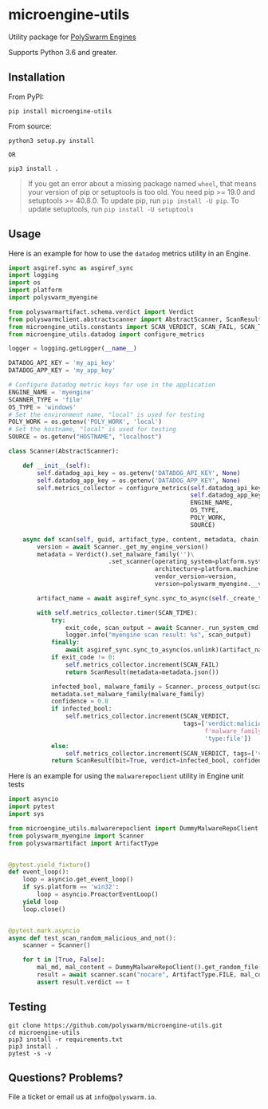 # microengine-utils

Utility package for [PolySwarm Engines](https://docs.polyswarm.io/suppliers/roles-in-the-marketplace#engines)

Supports Python 3.6 and greater.

## Installation

From PyPI:

    pip install microengine-utils

From source:

    python3 setup.py install

    OR

    pip3 install .


> If you get an error about a missing package named `wheel`, that means your version of pip or setuptools is too old.
> You need pip >= 19.0 and setuptools >= 40.8.0. 
> To update pip, run `pip install -U pip`.
> To update setuptools, run `pip install -U setuptools`

## Usage

Here is an example for how to use the `datadog` metrics utility in an Engine.

```python
import asgiref.sync as asgiref_sync
import logging
import os
import platform
import polyswarm_myengine

from polyswarmartifact.schema.verdict import Verdict
from polyswarmclient.abstractscanner import AbstractScanner, ScanResult
from microengine_utils.constants import SCAN_VERDICT, SCAN_FAIL, SCAN_TIME
from microengine_utils.datadog import configure_metrics

logger = logging.getLogger(__name__)

DATADOG_API_KEY = 'my_api_key'
DATADOG_APP_KEY = 'my_app_key'

# Configure Datadog metric keys for use in the application
ENGINE_NAME = 'myengine'
SCANNER_TYPE = 'file'
OS_TYPE = 'windows'
# Set the environment name, "local" is used for testing
POLY_WORK = os.getenv('POLY_WORK', 'local') 
# Set the hostname, "local" is used for testing
SOURCE = os.getenv("HOSTNAME", "localhost")

class Scanner(AbstractScanner):

    def __init__(self):
        self.datadog_api_key = os.getenv('DATADOG_API_KEY', None)
        self.datadog_app_key = os.getenv('DATADOG_APP_KEY', None)
        self.metrics_collector = configure_metrics(self.datadog_api_key,
                                                   self.datadog_app_key,
                                                   ENGINE_NAME,
                                                   OS_TYPE,
                                                   POLY_WORK,
                                                   SOURCE)

    async def scan(self, guid, artifact_type, content, metadata, chain):
        version = await Scanner._get_my_engine_version()
        metadata = Verdict().set_malware_family('')\
                            .set_scanner(operating_system=platform.system(),
                                         architecture=platform.machine(),
                                         vendor_version=version,
                                         version=polyswarm_myengine.__version__)

        artifact_name = await asgiref_sync.sync_to_async(self._create_temp_file)(content)

        with self.metrics_collector.timer(SCAN_TIME):
            try:
                exit_code, scan_output = await Scanner._run_system_cmd(Scanner._get_full_command(artifact_name))
                logger.info("myengine scan result: %s", scan_output)
            finally:
                await asgiref_sync.sync_to_async(os.unlink)(artifact_name)
            if exit_code != 0:
                self.metrics_collector.increment(SCAN_FAIL)
                return ScanResult(metadata=metadata.json())

            infected_bool, malware_family = Scanner._process_output(scan_output)
            metadata.set_malware_family(malware_family)
            confidence = 0.8
            if infected_bool:
                self.metrics_collector.increment(SCAN_VERDICT,
                                                 tags=['verdict:malicious',
                                                       f'malware_family:{metadata.malware_family}',
                                                       'type:file'])
            else:
                self.metrics_collector.increment(SCAN_VERDICT, tags=['verdict:benign', 'type:file'])
            return ScanResult(bit=True, verdict=infected_bool, confidence=confidence, metadata=metadata.json())

```

Here is an example for using the `malwarerepoclient` utility in Engine unit tests

```python
import asyncio
import pytest
import sys

from microengine_utils.malwarerepoclient import DummyMalwareRepoClient
from polyswarm_myengine import Scanner
from polyswarmartifact import ArtifactType


@pytest.yield_fixture()
def event_loop():
    loop = asyncio.get_event_loop()
    if sys.platform == 'win32':
        loop = asyncio.ProactorEventLoop()
    yield loop
    loop.close()


@pytest.mark.asyncio
async def test_scan_random_malicious_and_not():
    scanner = Scanner()

    for t in [True, False]:
        mal_md, mal_content = DummyMalwareRepoClient().get_random_file(malicious_filter=t)
        result = await scanner.scan("nocare", ArtifactType.FILE, mal_content, None, "home")
        assert result.verdict == t
```

## Testing

    git clone https://github.com/polyswarm/microengine-utils.git
    cd microengine-utils
    pip3 install -r requirements.txt
    pip3 install .
    pytest -s -v
    
## Questions? Problems?

File a ticket or email us at `info@polyswarm.io`.
